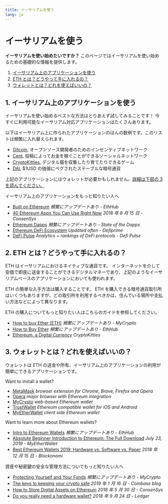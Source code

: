 ```yaml
---
title: イーサリアムを使う
lang: ja
---
```


# イーサリアムを使う

<div class="featured">

**イーサリアムを使い始めたいですか？** このページではイーサリアムを使い始めるための基礎的な情報を提供します。

1. [イーサリアム上のアプリケーションを使う](#_1-use-an-application-built-on-ethereum)
2. [ETH とは？どうやって手に入れるの？](#_2-what-is-eth-and-how-do-i-get-it)
3. [ウォレットとは？どれを使えばいいの？](#_3-what-is-a-wallet-and-which-one-should-i-use)

</div>

## 1. イーサリアム上のアプリケーションを使う

イーサリアムを使い始めるベストな方法はとりあえず試してみることです！ 今すぐに利用可能なイーサリアム対応アプリケーションはたくさんあります。

以下はイーサリアム上に作られたアプリケーションのほんの数例です。このリストは頻繁に入れ替えられます。

- [Gitcoin](https://gitcoin.co), オープンソース開発者のためのインセンティブネットワーク
- [Cent](https://beta.cent.co), 投稿によってお金を稼ぐことができるソーシャルネットワーク
- [CryptoKitties](https://www.cryptokitties.co), デジタル猫を収集したり育てたりできるゲーム
- [DAI](https://makerdao.com/en/), \$1USD の価値にペグされたステーブルな暗号通貨

上記のアプリケーションにはウォレットが必要かもしれません。[詳細は下部の 3 を読んでください。](./#_3-what-is-a-wallet-and-which-one-should-i-use)

イーサリアム上のアプリケーションをもっと知りたい人へ

- [Built on Ethereum](https://docs.ethhub.io/built-on-ethereum/built-on-ethereum/) _頻繁にアップデートあり - EthHub_
- [40 Ethereum Apps You Can Use Right Now](https://media.consensys.net/40-ethereum-apps-you-can-use-right-now-d643333769f7) _2018 年 8 月 15 日 - ConsenSys_
- [Ethereum Dapps](https://www.stateofthedapps.com/rankings/platform/ethereum) _頻繁にアップデートあり - State of the Dapps_
- [Ethereum DeFi Ecosystem](https://defiprime.com/ethereum) _Updated often - Defiprime_
- [DeFi Pulse](https://defipulse.com/) _Analytics + rankings of DeFi protocols - Defi Pulse_

## 2. ETH とは？どうやって手に入れるの？

ETH はイーサリアムにおけるネイティブな通貨です。 インターネットを介して安価で即座に送金することができるデジタルマネーであり、上記のようなイーサリアムベースのアプリケーションにおいても使われます。

ETH の簡単な入手方法は購入することです。 ETH を購入できる暗号通貨取引所はいくつもありますが、どの取引所を利用するべきかは、住んでいる場所や支払い方法などによって異なります。

ETH の購入についてもっと知りたい人はこちらのガイドを参照してください。

- [How to buy Ether (ETH)](https://support.mycrypto.com/how-to/getting-started/how-to-buy-ether-with-usd) _頻繁にアップデートあり - MyCrypto_
- [How to Buy Ether](https://docs.ethhub.io/using-ethereum/how-to-buy-ether/) _頻繁にアップデートあり - EthHub_
- [Ethereum, a Digital Currency](https://www.cryptokitties.co/faq#ethereum-a-digital-currency) _CryptoKitties_

## 3. ウォレットとは？どれを使えばいいの？

ウォレットは ETH の送金や所有、イーサリアム上のアプリケーションの利用が簡単にできるアプリケーションです。

Want to install a wallet?

- [MetaMask](https://metamask.io) _browser extension for Chrome, Brave, Firefox and Opera_
- [Opera](https://www.opera.com/crypto) _major browser with Ethereum integration_
- [MyCrypto](https://mycrypto.com) _web-based Ethereum wallet_
- [TrustWallet](https://trustwallet.com/) _Ethereum compatible wallet for iOS and Android_
- [MyEtherWallet](https://www.myetherwallet.com/) _client side Ethereum wallet_

Want to learn more about Ethereum wallets?

- [Intro to Ethereum Wallets](https://docs.ethhub.io/using-ethereum/wallets/intro-to-ethereum-wallets/) _頻繁にアップデートあり - EthHub_
- [Absolute Beginner Introduction to Ethereum: The Full Download](https://www.mewtopia.com/absolute-beginners-guide/) _July 23, 2019 - MyEtherWallet_
- [Best Ethereum Wallets 2019: Hardware vs. Software vs. Paper](https://blockonomi.com/best-ethereum-wallets/) _2018 年 12 月 15 日 - Blockonomi_

資産や秘密鍵の安全な管理方法についてもっと知りたい人へ

- [Protecting Yourself and Your Funds](https://support.mycrypto.com/staying-safe/protecting-yourself-and-your-funds) _頻繁にアップデートあり - MyCrypto_
- [The keys to keeping your crypto safe](https://blog.coinbase.com/the-keys-to-keeping-your-crypto-safe-96d497cce6cf) _2019 年 1 月 16 日 - Coinbase blog_
- [How to Store Digital Assets on Ethereum](https://media.consensys.net/how-to-store-digital-assets-on-ethereum-a2bfdcf66bd0) _2018 年 5 月 30 日 - ConsenSys_
- [Do you really need a hardware wallet?](https://medium.com/ledger-on-security-and-blockchain/ledger-101-part-1-do-you-really-need-a-hardware-wallet-7f5abbadd945) _2018 年 9 月 24 日 - Ledger_
